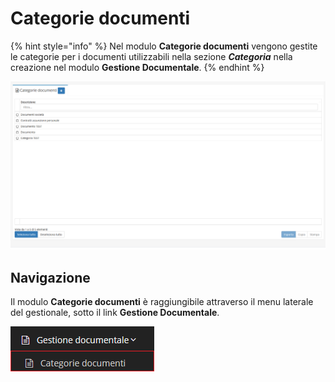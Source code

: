 # Categorie documenti

{% hint style="info" %}
Nel modulo **Categorie documenti** vengono gestite le categorie per i documenti utilizzabili nella sezione _**Categoria**_ nella creazione nel modulo **Gestione Documentale**.
{% endhint %}

![Screenshot interfaccia categorie documenti](../../../.gitbook/assets/ScreenCategorieDocumenti.PNG)

## Navigazione

Il modulo **Categorie documenti** è raggiungibile attraverso il menu laterale del gestionale, sotto il link **Gestione Documentale**.

![Screenshot navigazione categorie documenti](../../../.gitbook/assets/NavigazioneCategorieDocumenti.PNG)
